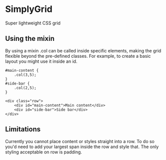 # SimplyGrid
Super lightweight CSS grid

## Using the mixin

By using a mixin .col can be called inside specific elements, making the grid flexible beyond the pre-defined classes. For example, to create a basic layout you might use it inside an id.

	#main-content {
		.col(3,5);
	}
	#side-bar {
		.col(2,5);
	}

	<div class="row">
		<div id="main-content">Main content</div>
		<div id="side-bar">Side bar</div>
	</div>

## Limitations

Currently you cannot place content or styles straight into a row. To do so you'd need to add your largest span inside the row and style that. The only styling acceptable on row is padding.
